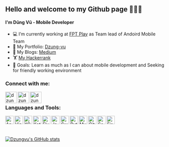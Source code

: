 ## Hello and welcome to my Github page 👋👋👋

#### I'm Dũng Vũ - Mobile Developer
- 💻 I’m currently working at [FPT Play][website] as Team lead of Andoird Mobile Team
- 💼 My Portfolio: [Dzung-vu](https://dzungvu.github.io/)
- 📔 My Blogs: [Medium](https://dzungvu.medium.com/)
- 🏋 [My Hackerrank][hackerrank]
- 🥅 Goals: Learn as much as I can about mobile development and Seeking for friendly working environment

### Connect with me:

[<img align="left" alt="dzungvuProfile | LinkedIn" width="36px" src="https://content.linkedin.com/content/dam/me/business/en-us/amp/brand-site/v2/bg/LI-Bug.svg.original.svg" />][linkedin]
[<img align="left" alt="dzungvuProfile | Instagram" width="36px" src="https://upload.wikimedia.org/wikipedia/commons/thumb/e/e7/Instagram_logo_2016.svg/1200px-Instagram_logo_2016.svg.png" />][instagram]
[<img align="left" alt="dzungvuProfile | Facebook" width="36px" src="https://cdn.icon-icons.com/icons2/2108/PNG/512/facebook_icon_130940.png" />][facebook]

<br />

### Languages and Tools:

<img align="left" alt="Android Studio" width="26px" src="https://i.pinimg.com/originals/4e/74/7c/4e747c82368d9681b75d54f56319dae7.png" />

<img align="left" alt="Visual Studio Code" width="26px" src="https://upload.wikimedia.org/wikipedia/commons/thumb/9/9a/Visual_Studio_Code_1.35_icon.svg/128px-Visual_Studio_Code_1.35_icon.svg.png" />

<img align="left" alt="XCode" width="26px" src="https://developer.apple.com/assets/elements/icons/xcode-12/xcode-12-96x96.png" />

<img align="left" alt="Kotlin" width="26px" src="https://cdn.worldvectorlogo.com/logos/kotlin-1.svg" />

<img align="left" alt="Flutter" width="26px" src="https://cdn.iconscout.com/icon/free/png-512/flutter-2038877-1720090.png" />

<img align="left" alt="Java" width="26px" src="https://upload.wikimedia.org/wikipedia/en/thumb/3/30/Java_programming_language_logo.svg/283px-Java_programming_language_logo.svg.png" />

<img align="left" alt="Swift" width="26px" src="https://image.flaticon.com/icons/png/512/919/919833.png" />

<img align="left" alt="Python" width="26px" src="https://cdn3.iconfinder.com/data/icons/logos-and-brands-adobe/512/267_Python-512.png" />

<img align="left" alt="MySql" width="26px" src="https://www.mysql.com/common/logos/logo-mysql-170x115.png" />

<img align="left" alt="Github" width="26px" src="https://pngimg.com/uploads/github/github_PNG20.png" />

<img align="left" alt="Sourcetree" width="26px" src="https://cdn4.iconfinder.com/data/icons/logos-and-brands/512/313_Sourcetree_logo-512.png" />

<img align="left" alt="Firebase" width="26px" src="https://img.icons8.com/color/452/firebase.png" />

<br />
<br />
<br />


<!-- [![Top Langs](https://github-readme-stats.vercel.app/api/top-langs/?username=dzungvu&theme=github_dark&layout=compact)](https://github.com/dzungvu?tab=repositories) -->

[![Dzungvu's GitHub stats](https://github-readme-stats-sigma-five.vercel.app/api?username=dzungvu&count_private=true&show_icons=true&theme=github_dark)](https://github.com/dzungvu?tab=repositories)



[website]: https://fptplay.vn/
[youtube]: https://www.youtube.com/channel/UCMPcT_LClgMLIjtCzyjIu9g/videos?view_as=subscriber
[instagram]: https://instagram.com/thedungit.cs
[linkedin]: https://www.linkedin.com/in/dzungvucs/
[facebook]: https://www.facebook.com/thedungit.cs/
[gmail]: mailto://dzungvucs@gmail.com
[hackerrank]:https://www.hackerrank.com/thedung2709

<!-- More option for custom readme - visit https://github.com/anuraghazra/github-readme-stats -->
